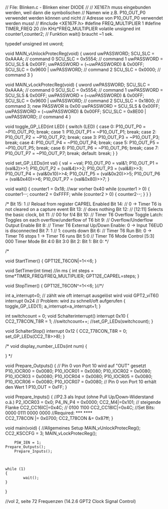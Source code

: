 // File: Blinken.c - Blinken einer DIODE
//
// XE167.h muss eingebunden werden, weil dann die symbolischen
// Namen wie z.B. P10_OUT_P0 verwendet werden können und nicht
// Adresse von P10_OUT_P0 verwendet werden muss!
//
#include <XE167F.h>
#define FREQ_MULTIPLIER 1
#define TIMER_FREQ 20 //in KHz*FREQ_MULTIPLIER
volatile unsigned int counter1,counter2;
// Funktion wait() braucht ~1 sek.

typedef unsigned int uword;

void MAIN_vUnlockProtecReg(void)
{
    uword uwPASSWORD;
    SCU_SLC = 0xAAAA; // command 0
    SCU_SLC = 0x5554; // command 1
    uwPASSWORD = SCU_SLS & 0x00FF;
    uwPASSWORD = (~uwPASSWORD) & 0x00FF;
    SCU_SLC = 0x9600 | uwPASSWORD; // command 2
    SCU_SLC = 0x0000; // command 3
}


void MAIN_vLockProtecReg(void)
{
    uword uwPASSWORD;
    SCU_SLC = 0xAAAA; // command 0
    SCU_SLC = 0x5554; // command 1
    uwPASSWORD = SCU_SLS & 0x00FF;
    uwPASSWORD = (~uwPASSWORD) & 0x00FF;
    SCU_SLC = 0x9600 | uwPASSWORD; // command 2
    SCU_SLC = 0x1800; // command 3; new PASSWOR is 0x00
    uwPASSWORD = SCU_SLS & 0x00FF;
    uwPASSWORD = (~uwPASSWORD) & 0x00FF;
    SCU_SLC = 0x8E00 | uwPASSWORD; // command 4
}

void toggle_GP_LED(int LED)
{
    switch (LED) {
        case 0:
            P10_OUT_P0 = ~P10_OUT_P0;
        break;
        case 1:
            P10_OUT_P1 = ~P10_OUT_P1;
        break;
        case 2:
            P10_OUT_P2 = ~P10_OUT_P2;
        break;
        case 3:
            P10_OUT_P3 = ~P10_OUT_P3;
        break;
        case 4:
            P10_OUT_P4 = ~P10_OUT_P4;
        break;
        case 5:
            P10_OUT_P5 = ~P10_OUT_P5;
        break;
        case 6:
            P10_OUT_P6 = ~P10_OUT_P6;
        break;
        case 7:
            P10_OUT_P7 = ~P10_OUT_P7;
        break;
        default:
            break;
    }
}

void set_GP_LEDs(int val)
{
		val = ~val;
		P10_OUT_P0 = val&1;
		P10_OUT_P1 = (val&2)>>1;
		P10_OUT_P2 = (val&4)>>2;
		P10_OUT_P3 = (val&8)>>3;
		P10_OUT_P4 = (val&0x10)>>4;
		P10_OUT_P5 = (val&0x20)>>5;
		P10_OUT_P6 = (val&0x40)>>6;
		P10_OUT_P7 = (val&0x80)>>7;
}

void wait()
{
    counter1 = 0x18; //war vorher 0x40
    while (counter1 > 0)
    {
        counter1--;
        counter2 = 0xFFFF;
        while (counter2 > 0)
        {
            counter2--;
        }
    }
}

 /*
    Bit 15: 1 // Reload from register CAPREL Enabled
    Bit 14: // 0 -> Timer T6 is not cleared on a capture event
    Bit 13: // does nothing
    Bit 12: // [12:11] Selects the basic clock, 
    bit 11: // 00 for f/4
    Bit 10: // Timer T6 Overflow Toggle Latch: Toggles on each overflow/underflow of T6
    bit 9: // Overflow/Underflow Output Enable
    Bit 8: // Timer T6 External Up/Down Enable: 0 -> Input T6EUD is disconnected
    Bit 7: 1 // 1: counts down
    Bit 6: // Timer T6 Run Bit:  0 -> Timer T6 stops   1 -> Timer T6 runs
    Bit 5:0 // Timer T6 Mode Control [5:3]  000 Timer Mode
    Bit 4:0
    Bit 3:0
    Bit 2:
    Bit 1:
    Bit 0:
	  */



/*

void StartTimer()
{
	GPT12E_T6CON|=1<<6;
}

void SetTimer(int time) //in ms
{
	int steps = time*TIMER_FREQ/FREQ_MULTIPLIER;
	GPT12E_CAPREL=steps;
}

void StopTimer()
{
	  GPT12E_T6CON^=1<<6;
}//*/

int a_interrupt=0; // zählt wie oft interrupt ausgelöst wird
void GPT2_viT6() interrupt 0x24 // Problem: wird zu schnell/oft aufgerufen
{
	toggle_GP_LED(1);
	a_interrupt=a_interrupt+1;
}


int switchcount = 0;
void Schalterinterrupt() interrupt 0x10
{
	CC2_T78CON_T8R = 1;
	//switchcount++;
	//set_GP_LEDs(switchcount);
}

void SchalterStop() interrupt 0x12
{
	CC2_T78CON_T8R = 0;
	set_GP_LEDs(CC2_T8>>8);
}

/*
void display_number_LEDs(int num)
{

}
*/

void Prepare_Outputs()
{
	// Pin 0 von Port 10 wird auf "OUT" gesetzt
    P10_IOCR00 = 0x0080;
    P10_IOCR01 = 0x0080;
    P10_IOCR02 = 0x0080;
    P10_IOCR03 = 0x0080;
    P10_IOCR04 = 0x0080;
    P10_IOCR05 = 0x0080;
    P10_IOCR06 = 0x0080;
    P10_IOCR07 = 0x0080;
    // Pin 0 von Port 10 erhält den Wert 1
    P10_OUT = 0xFF;
}

void Prepare_Inputs()
{
	//P2.3 als Input (ohne Pull Up/Down-Widerstand o.ä.)
		P2_IOCR03 = 0x0; 
		P4_IN_P4 = 0x0000;
		CC2_M4|=0x101; // steigende Flanke
		CC2_CC16IC|=0x4C; // 0100 1100
		CC2_CC18IC|=0x4C;
	//Set Bits: 0000 0111 0000 0000
	//Required:  *** ****          
		CC2_T78CON |= 0x0700;
		CC2_T78CON &= 0x87ff;
}

void main(void)
{
	//Allgemeines Setup
    MAIN_vUnlockProtecReg();
		CC2_KSCCFG = 3; 
    MAIN_vLockProtecReg();
    
		PSW_IEN = 1;	
    Prepare_Outputs();
		Prepare_Inputs();
    
    
		
    while (1)
    {
			wait();
    }
}

//vol 2, seite 72  Frequenzen  (14.2.6 GPT2 Clock Signal Control)
